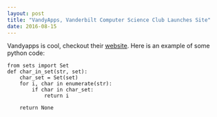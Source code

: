 ```yaml
---
layout: post
title: "VandyApps, Vanderbilt Computer Science Club Launches Site"
date: 2016-08-15
---
```


Vandyapps is cool, checkout their [website](http://adammgross.github.io).
Here is an example of some python code:
    
    from sets import Set
    def char_in_set(str, set):
        char_set = Set(set)
        for i, char in enumerate(str):
            if char in char_set:
                return i

        return None
